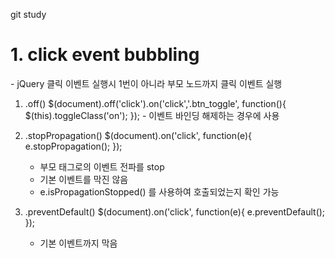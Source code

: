 git study

<h1>1. click event bubbling</h1>
  - jQuery 클릭 이벤트 실행시 1번이 아니라 부모 노드까지 클릭 이벤트 실행

  1. .off()
      $(document).off('click').on('click','.btn_toggle', function(){
	      $(this).toggleClass('on');
      });
    - 이벤트 바인딩 해제하는 경우에 사용
 
 2. .stopPropagation()
    $(document).on('click', function(e){
      e.stopPropagation();
    });    
    - 부모 태그로의 이벤트 전파를 stop
    - 기본 이벤트를 막진 않음
    - e.isPropagationStopped() 를 사용하여 호출되었는지 확인 가능

 3. .preventDefault()
    $(document).on('click', function(e){
      e.preventDefault();
    });  
    - 기본 이벤트까지 막음
